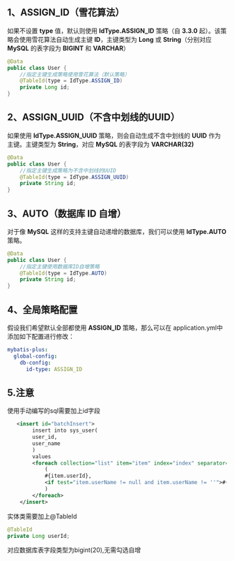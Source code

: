 ## 1、ASSIGN_ID（雪花算法）

如果不设置 **type** 值，默认则使用 **IdType.ASSIGN_ID** 策略（自 **3.3.0** 起）。该策略会使用雪花算法自动生成主键 **ID**，主键类型为 **Long** 或 **String**（分别对应 **MySQL** 的表字段为 **BIGINT** 和 **VARCHAR**）

```java
@Data
public class User {
    //指定主键生成策略使用雪花算法（默认策略）
    @TableId(type = IdType.ASSIGN_ID)
    private Long id;
}
```

## 2、ASSIGN_UUID（不含中划线的UUID）

如果使用 **IdType.ASSIGN_UUID** 策略，则会自动生成不含中划线的 **UUID** 作为主键。主键类型为 **String**，对应 **MySQL** 的表字段为 **VARCHAR(32)**

```java
@Data
public class User {
    //指定主键生成策略为不含中划线的UUID
    @TableId(type = IdType.ASSIGN_UUID)
    private String id;
}
```

## 3、AUTO（数据库 ID 自增）

对于像 **MySQL** 这样的支持主键自动递增的数据库，我们可以使用 **IdType.AUTO** 策略。

```java
@Data
public class User {
    //指定主键使用数据库ID自增策略
    @TableId(type = IdType.AUTO)
    private String id;
}
```

## 4、全局策略配置

 假设我们希望默认全部都使用 **ASSIGN_ID** 策略，那么可以在 application.yml中添加如下配置进行修改：

```yml
mybatis-plus:
  global-config:
    db-config:
      id-type: ASSIGN_ID
```

## 5.注意

使用手动编写的sql需要加上id字段

```xml
   <insert id="batchInsert">
        insert into sys_user(
        user_id,
        user_name
        )
        values
        <foreach collection="list" item="item" index="index" separator=",">
            (
            #{item.userId},
            <if test="item.userName != null and item.userName != ''">#{item.userName},</if>
            )
        </foreach>
    </insert>
```

实体类需要加上@TableId

```java
@TableId
private Long userId;
```

对应数据库表字段类型为bigint(20),无需勾选自增

